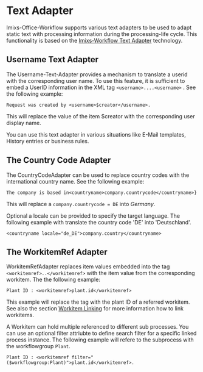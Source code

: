 # Text Adapter

Imixs-Office-Workflow supports various text adapters to be used to adapt static text with processing information during the processing-life cycle. This functionality is based on the [Imixs-Workflow Text Adapter](https://www.imixs.org/doc/engine/adapttext.html) technology. 


## Username Text Adapter

The Username-Text-Adapter provides a mechanism to translate a userid with the corresponding user name. To use this feature, it is sufficient to embed a UserID information in the XML tag `<username>....<username>` . See the following example:
 

    Request was created by <username>$creator</username>.

This will replace the value of the item $creator with the corresponding user display name. 
 
You can use this text adapter in various situations like E-Mail templates, History entries or business rules.



## The Country Code Adapter

The CountryCodeAdapter can be used to replace  country codes with the international country name. See the following example:


	The company is based in<countryname>company.countrycode</countryname>}
   
This will replace a `company.countrycode = DE` into _Germany_. 

Optional a locale can be provided to specify the target language. The following example with translate the country code 'DE' into 'Deutschland'. 
	
	<countryname locale="de_DE">company.country</countryname>
    

## The WorkitemRef Adapter

WorkitemRefAdapter replaces item values embedded into the tag `<workitemref>..</workitemref>` with the item value from the corresponding workitem. The the following example:


	Plant ID : <workitemref>plant.id</workitemref>

This example will replace the tag with the plant ID of a referred workitem. See also the section  [Workitem Linking](../fomrs/workitemlinking.html) for more information how to link workitems. 

A Workitem can hold multiple referenced to different sub processes. You can use an optional filter attriubte to define search filter for a specific linked process instance. The following example will refere to the subprocess with the workflowgroup `Plant`. 

 	Plant ID : <workitemref filter="($workflowgroup:Plant)">plant.id</workitemref>.
 